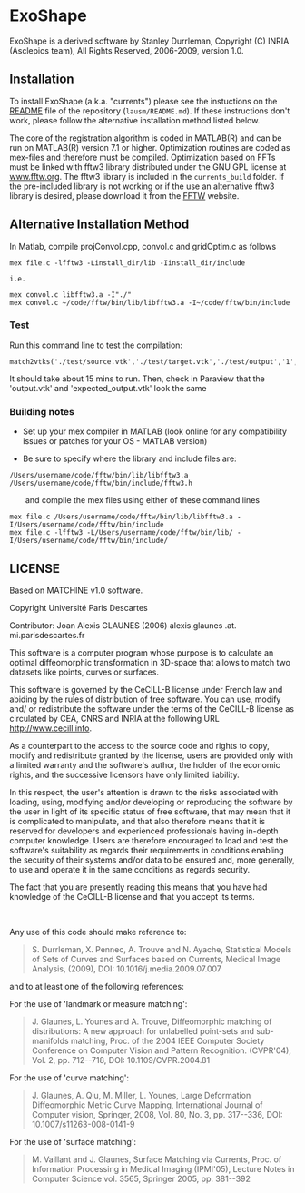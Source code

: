 # ExoShape

ExoShape is a derived software by Stanley Durrleman, Copyright (C) INRIA (Asclepios team), All Rights Reserved, 2006-2009, version 1.0.

## Installation

To install ExoShape (a.k.a. "currents") please see the instuctions on the [README](https://github.com/g-rov/lausm/blob/main/README.md) file of the repository (`lausm/README.md`). If these instructions don't work, please follow the alternative installation method listed below. 

The core of the registration algorithm is coded in MATLAB(R) and can be run on MATLAB(R) version 7.1 or higher. Optimization routines are coded as mex-files and therefore must be compiled. Optimization based on FFTs must be linked with fftw3 library distributed under the GNU GPL license at www.fftw.org. The fftw3 library is included in the `currents_build` folder. If the pre-included library is not working or if the use an alternative fftw3 library is desired, please download it from the [FFTW](https://www.fftw.org/) website. 

## Alternative Installation Method

In Matlab, compile projConvol.cpp, convol.c and gridOptim.c as follows
```
mex file.c -lfftw3 -Linstall_dir/lib -Iinstall_dir/include

i.e.

mex convol.c libfftw3.a -I"./"
mex convol.c ~/code/fftw/bin/lib/libfftw3.a -I~/code/fftw/bin/include
```

### Test

Run this command line to test the compilation:
```
match2vtks('./test/source.vtk','./test/target.vtk','./test/output','1','0.0001')
```
It should take about 15 mins to run. Then, check in Paraview that the 'output.vtk' and 'expected_output.vtk' look the same

### Building notes

* Set up your mex compiler in MATLAB (look online for any compatibility issues or patches for your OS - MATLAB version)

* Be sure to specify where the library and include files are:

```
/Users/username/code/fftw/bin/lib/libfftw3.a
/Users/username/code/fftw/bin/include/fftw3.h
```
&emsp;&emsp;and compile the mex files using either of these command lines
```
mex file.c /Users/username/code/fftw/bin/lib/libfftw3.a -I/Users/username/code/fftw/bin/include
mex file.c -lfftw3 -L/Users/username/code/fftw/bin/lib/ -I/Users/username/code/fftw/bin/include/
```

## LICENSE

Based on MATCHINE v1.0 software.

Copyright Université Paris Descartes

Contributor: Joan Alexis GLAUNES (2006) alexis.glaunes .at. mi.parisdescartes.fr


This software is a computer program whose purpose is to calculate an optimal
diffeomorphic transformation in 3D-space that allows to match two datasets
like points, curves or surfaces.

This software is governed by the CeCILL-B license under French law and
abiding by the rules of distribution of free software. You can use,
modify and/ or redistribute the software under the terms of the CeCILL-B
license as circulated by CEA, CNRS and INRIA at the following URL
http://www.cecill.info.

As a counterpart to the access to the source code and rights to copy,
modify and redistribute granted by the license, users are provided only
with a limited warranty  and the software's author, the holder of the
economic rights, and the successive licensors have only limited
liability.

In this respect, the user's attention is drawn to the risks associated
with loading, using, modifying and/or developing or reproducing the
software by the user in light of its specific status of free software,
that may mean that it is complicated to manipulate, and that also
therefore means that it is reserved for developers and experienced
professionals having in-depth computer knowledge. Users are therefore
encouraged to load and test the software's suitability as regards their
requirements in conditions enabling the security of their systems and/or
data to be ensured and, more generally, to use and operate it in the
same conditions as regards security.

The fact that you are presently reading this means that you have had
knowledge of the CeCILL-B license and that you accept its terms.

&nbsp; 

Any use of this code should make reference to:
> S. Durrleman, X. Pennec, A. Trouve and N. Ayache, Statistical Models of Sets of Curves and Surfaces based on Currents, Medical Image Analysis, (2009), DOI: 10.1016/j.media.2009.07.007

and to at least one of the following references:

For the use of 'landmark or measure matching':
> J. Glaunes, L. Younes and A. Trouve, Diffeomorphic matching of distributions: A new approach for unlabelled point-sets and sub-manifolds matching, Proc. of the 2004 IEEE Computer Society Conference on Computer Vision and Pattern Recognition. (CVPR'04), Vol. 2, pp. 712--718, DOI: 10.1109/CVPR.2004.81

For the use of 'curve matching':
> J. Glaunes, A. Qiu, M. Miller, L. Younes, Large Deformation Diffeomorphic Metric Curve Mapping, International Journal of Computer vision, Springer, 2008, Vol. 80, No. 3, pp. 317--336, DOI: 10.1007/s11263-008-0141-9

For the use of 'surface matching':
> M. Vaillant and J. Glaunes, Surface Matching via Currents, Proc. of Information Processing in Medical Imaging (IPMI'05), Lecture Notes in Computer Science vol. 3565, Springer 2005, pp. 381--392
